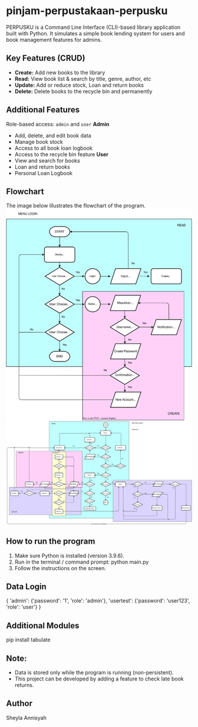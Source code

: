 # pinjam-perpustakaan-perpusku
PERPUSKU is a Command Line Interface (CLI)-based library application built with Python. It simulates a simple book lending system for users and book management features for admins.

## Key Features (CRUD)
- **Create:** Add new books to the library
- **Read:** View book list & search by title, genre, author, etc
- **Update:** Add or reduce stock, Loan and return books
- **Delete:** Delete books to the recycle bin and permanently


## Additional Features
Role-based access: `admin` and `user`
**Admin**
- Add, delete, and edit book data
- Manage book stock
- Access to all book loan logbook
- Access to the recycle bin feature
**User**
- View and search for books
- Loan and return books
- Personal Loan Logbook
  
## Flowchart
The image below illustrates the flowchart of the program.
![Flowchart](FLOW1.svg)
![Flowchart](FLOW2.svg)

## How to run the program
1. Make sure Python is installed (version 3.9.6).
2. Run in the terminal / command prompt:
python main.py
3. Follow the instructions on the screen.

## Data Login
{
  'admin': {'password': '1', 'role': 'admin'},
  'usertest': {'password': 'user123', 'role': 'user'}
}

## Additional Modules
pip install tabulate

## Note:
- Data is stored only while the program is running (non-persistent).
- This project can be developed by adding a feature to check late book returns.

Author
------
Sheyla Annisyah
